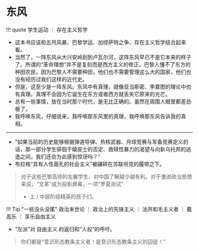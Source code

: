 # 东风

!!! quote
    学生运动 ｜ 存在主义哲学 

- 这本书应该和五月风暴、巴黎学运、加缪萨特之争、存在主义哲学结合起来看。
- 当然了，一阵东风从大兴安岭刮到卢瓦尔河，这阵东风早已不是它本来的样子了。所谓的“革命理想”并不是复刻而是西方主义的修正。巴黎人懂不了东方的种田农民，因为巴黎人不需要种田，他们也不需要管理这么大的国家，他们也没有经历过我们这样的近代史。
- 但是，这至少是一阵东风。东风中有真理，就像亚当斯密、李嘉图的理论中也有真理。真理不会因为它诞生在东方或者西方就丢失它原来的光芒。
- 总有一些事情，放在当时那个时代，是无比正确的。虽然在周围人眼里都差劲极了。
- 我呼唤东风，仔细说来，我呼唤那东风里的真理，我呼唤那东风告诉我的真相。

------------

- ”如果当前的历史能够根据弹道导弹、热核武器、月球竞赛与军备竞赛定义的话，那一部分学生徘徊于嬉皮士的否定、救赎性暴力的渴望与向新乌托邦的逃逸之间，我们还会为此感到惊讶吗？”
- 布拉格“具有人性面孔的社会主义”被碾碎在苏联坦克的履带之下。
> 对于这些巴黎高师的左翼学生，对中国了解越少越有利。对于激进政治思想来说，“文革”成为投影屏幕，一项“罗夏测试”
> - 上 / 中层阶级精英的孩子们。


!!! Tip "一些没头没尾"
    政治末世论 ｜ 政治上的先锋主义 ｜ 法共和毛主义者 ｜ 戴高乐 ｜ 享乐自由主义

- “左派”对 自由主义 的返归和“人权”的呼吁。
> 你们都是“意识形态教条主义者！是意识形态教条主义的囚徒！”


